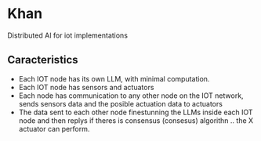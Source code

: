 # Khan
Distributed AI for iot implementations

## Caracteristics
* Each IOT node has its own LLM, with minimal computation.
* Each IOT node has sensors and actuators
* Each node has communication to any other node on the IOT network, sends sensors data and the posible actuation data to actuators
* The data sent to each other node finestunning the LLMs inside each IOT node and then replys if theres is consensus (consesus) algorithn .. the X actuator can perform.


